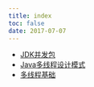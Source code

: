 ```yaml
---
title: index
toc: false
date: 2017-07-07
---
```


* [JDK并发包](JDK并发包.md)
* [Java多线程设计模式](Java多线程设计模式.md)
* [多线程基础](多线程基础.md)

